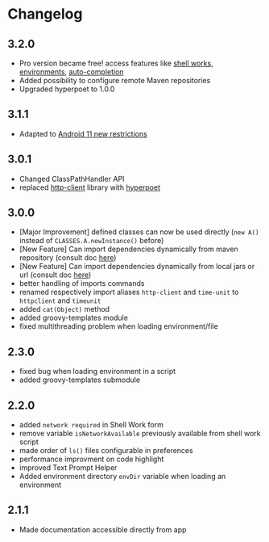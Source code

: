 # Changelog

## 3.2.0
- Pro version became free! access features like [shell works](https://tambapps.github.io/groovy-shell-user-manual/environments/), [environments](https://tambapps.github.io/groovy-shell-user-manual/shell-works/), [auto-completion](https://tambapps.github.io/groovy-shell-user-manual/auto-completion/)
- Added possibility to configure remote Maven repositories
- Upgraded hyperpoet to 1.0.0

## 3.1.1
- Adapted to [Android 11 new restrictions](https://developer.android.com/about/versions/11/privacy/storage#:~:text=Android%2011%20expands%20upon%20this,its%20data%20directory%20world%2Dreadable.)

## 3.0.1
- Changed ClassPathHandler API
- replaced [http-client](https://github.com/nelson888/java-rest-client) library with [hyperpoet](https://github.com/tambapps/hyperpoet)


## 3.0.0

- [Major Improvement] defined classes can now be used directly (`new A()` instead of `CLASSES.A.newInstance()` before)
- [New Feature] Can import dependencies dynamically from maven repository (consult doc [here](https://tambapps.github.io/groovy-shell-user-manual/dependency-management/dexgrape/))
- [New Feature] Can import dependencies dynamically from local jars or url (consult doc [here](https://tambapps.github.io/groovy-shell-user-manual/dependency-management/dexter/))
- better handling of imports commands
- renamed respectively import aliases `http-client` and `time-unit` to `httpclient` and `timeunit`
- added `cat(Object)` method
- added groovy-templates module
- fixed multithreading problem when loading environment/file


## 2.3.0
- fixed bug when loading environment in a script
- added groovy-templates submodule


## 2.2.0

- added `network required` in Shell Work form
- remove variable `isNetworkAvailable` previously available from shell work script
- made order of `ls()` files configurable in preferences
- performance improvment on code highlight
- improved Text Prompt Helper
- Added environment directory `envDir` variable when loading an environment

 
## 2.1.1

- Made documentation accessible directly from app
